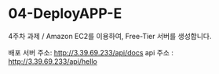 # 04-DeployAPP-E

4주차 과제 / Amazon EC2를 이용하여, Free-Tier 서버를 생성합니다.

배포 서버 주소: http://3.39.69.233/api/docs
api 주소 : http://3.39.69.233/api/hello
